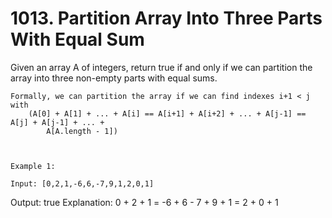 # 1013. Partition Array Into Three Parts With Equal Sum

Given an array A of integers, return true if and only if we can
        partition the array into three non-empty parts with equal sums.

    Formally, we can partition the array if we can find indexes i+1 < j with
        (A[0] + A[1] + ... + A[i] == A[i+1] + A[i+2] + ... + A[j-1] == A[j] + A[j-1] + ... +
            A[A.length - 1])

     

    Example 1:

    Input: [0,2,1,-6,6,-7,9,1,2,0,1]
Output: true
Explanation: 0 + 2 + 1 = -6 + 6 - 7 + 9 + 1 = 2 + 0 + 1